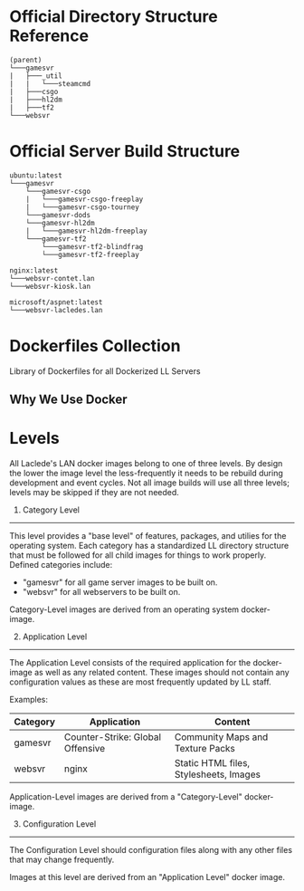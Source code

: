 Official Directory Structure Reference 
======================================
```
(parent)
└───gamesvr
|   ├───_util
|   |   └───steamcmd
|   ├───csgo
|   ├───hl2dm
|   ├───tf2
└───websvr
```

Official Server Build Structure
===============================
```
ubuntu:latest
└───gamesvr
    └───gamesvr-csgo
    |   └───gamesvr-csgo-freeplay
    |   └───gamesvr-csgo-tourney
    └───gamesvr-dods    
    └───gamesvr-hl2dm
    |   └───gamesvr-hl2dm-freeplay
    └───gamesvr-tf2
        └───gamesvr-tf2-blindfrag
        └───gamesvr-tf2-freeplay

nginx:latest
└───websvr-contet.lan
└───websvr-kiosk.lan

microsoft/aspnet:latest
└───websvr-lacledes.lan
```





Dockerfiles Collection
======================
Library of Dockerfiles for all Dockerized LL Servers

Why We Use Docker
-----------------

Levels
======
All Laclede's LAN docker images belong to one of three levels.  By design the lower the image level the less-frequently it needs to be rebuild during development and event cycles.  Not all image builds will use all three levels; levels may be skipped if they are not needed.

1. Category Level
-----------------
This level provides a "base level" of features, packages, and utilies for the operating system.  Each category has a standardized LL directory structure that must be followed for all child images for things to work properly. Defined categories include:

* "gamesvr" for all game server images to be built on.
* "websvr" for all webservers to be built on.

Category-Level images are derived from an operating system docker-image.

2. Application Level
---------------------
The Application Level consists of the required application for the docker-image as well as any related content. These images should not contain any configuration values as these are most frequently updated by LL staff.

Examples:

| Category | Application                      | Content                                |
|----------|----------------------------------|----------------------------------------|
| gamesvr  | Counter-Strike: Global Offensive | Community Maps and Texture Packs       |
| websvr   | nginx                            | Static HTML files, Stylesheets, Images |

Application-Level images are derived from a "Category-Level" docker-image.

3. Configuration Level
----------------------
The Configuration Level should configuration files along with any other files that may change frequently.



Images at this level are derived from an "Application Level" docker image.



